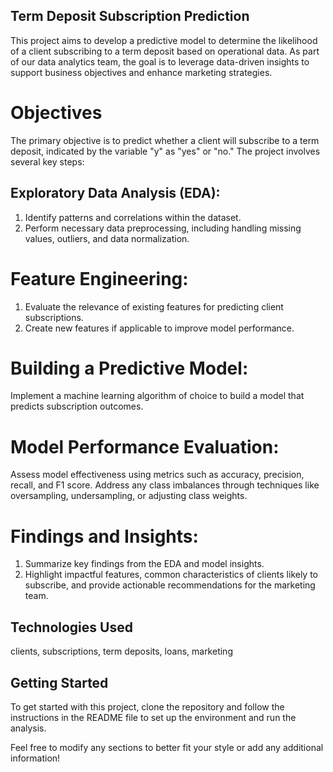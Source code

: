 ## Term Deposit Subscription Prediction
This project aims to develop a predictive model to determine the likelihood of a client subscribing to a term deposit based on operational data. As part of our data analytics team, the goal is to leverage data-driven insights to support business objectives and enhance marketing strategies.

# Objectives
The primary objective is to predict whether a client will subscribe to a term deposit, indicated by the variable "y" as "yes" or "no." The project involves several key steps:

## Exploratory Data Analysis (EDA):
1. Identify patterns and correlations within the dataset.
2. Perform necessary data preprocessing, including handling missing values, outliers, and data normalization.

# Feature Engineering:
1. Evaluate the relevance of existing features for predicting client subscriptions.
2. Create new features if applicable to improve model performance.

# Building a Predictive Model:
Implement a machine learning algorithm of choice to build a model that predicts subscription outcomes.

# Model Performance Evaluation:
Assess model effectiveness using metrics such as accuracy, precision, recall, and F1 score.
Address any class imbalances through techniques like oversampling, undersampling, or adjusting class weights.

# Findings and Insights:
1. Summarize key findings from the EDA and model insights.
2. Highlight impactful features, common characteristics of clients likely to subscribe, and provide actionable recommendations for the marketing team.

## Technologies Used
clients, subscriptions, term deposits, loans, marketing

## Getting Started
To get started with this project, clone the repository and follow the instructions in the README file to set up the environment and run the analysis.

Feel free to modify any sections to better fit your style or add any additional information!

